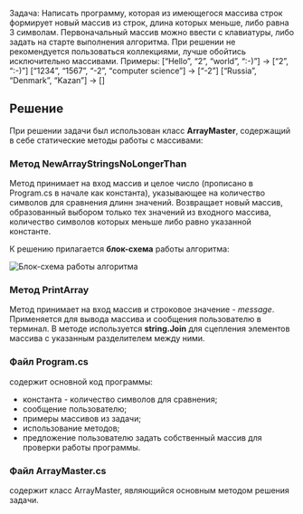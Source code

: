 ﻿Задача: Написать программу, которая из имеющегося массива строк формирует новый массив из строк,
длина которых меньше, либо равна 3 символам. Первоначальный массив можно ввести с клавиатуры,
либо задать на старте выполнения алгоритма.
При решении не рекомендуется пользоваться коллекциями, лучше обойтись исключительно массивами.
Примеры:
[“Hello”, “2”, “world”, “:-)”] → [“2”, “:-)”]
[“1234”, “1567”, “-2”, “computer science”] → [“-2”]
[“Russia”, “Denmark”, “Kazan”] → []

## Решение

При решении задачи был использован класс **ArrayMaster**, содержащий в себе статические методы работы с массивами:

### Метод NewArrayStringsNoLongerThan

Метод принимает на вход массив и целое число (прописано в Program.cs в начале как константа),
указывающее на количество символов для сравнения длинн значений. Возвращает новый массив, образованный
выбором только тех значений из входного массива, количество символов которых меньше либо равно указанной константе.

К решению прилагается **блок-схема** работы алгоритма:

![Блок-схема работы алгоритма](https://drive.google.com/file/d/1eJv8ZLoR4_esE8-gY2lmIOtuIo7BS20t/view?usp=sharing)

### Метод PrintArray

Метод принимает на вход массив и строковое значение - *message*.
Применяется для вывода массива и сообщения пользователю в терминал.
В методе используется **string.Join** для сцепления элементов массива с указанным разделителем между ними.

### Файл Program.cs
содержит основной код программы:
- константа - количество символов для сравнения;
- сообщение пользователю;
- примеры массивов из задачи;
- использование методов;
- предложение пользователю задать собственный массив для проверки работы программы.

### Файл ArrayMaster.cs
содержит класс ArrayMaster, являющийся основным методом решения задачи.
